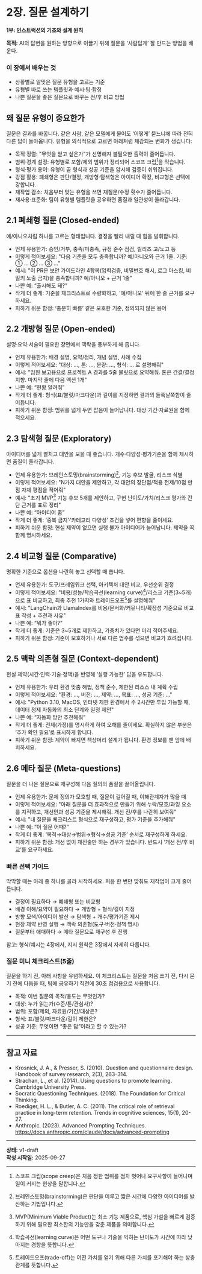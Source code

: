 # 2장. 질문 설계하기

**1부: 인스트럭션의 기초와 설계 원칙**

**목적:** AI의 답변을 원하는 방향으로 이끌기 위해 질문을 ‘사람답게’ 잘 만드는 방법을 배운다.

### 이 장에서 배우는 것
- 상황별로 알맞은 질문 유형을 고르는 기준
- 유형별 바로 쓰는 템플릿과 예시·팁·함정
- 나쁜 질문을 좋은 질문으로 바꾸는 전/후 비교 방법

## 왜 질문 유형이 중요한가

질문은 결과를 바꿉니다. 같은 사람, 같은 모델에게 물어도 ‘어떻게’ 묻느냐에 따라 전혀 다른 답이 돌아옵니다. 유형을 의식적으로 고르면 아래처럼 체감되는 변화가 생깁니다:

- 목적 정렬: "무엇을 얻고 싶은가"가 선명해져 불필요한 출력이 줄어듭니다.
- 범위·경계 설정: 유형별로 포함/제외 범위가 정리되어 스코프 크립[^1]을 막습니다.
- 형식·평가 용이: 유형이 곧 형식과 성공 기준을 암시해 검증이 쉬워집니다.
- 강점 활용: 폐쇄형은 판단/결정, 개방형·탐색형은 아이디어 확장, 비교형은 선택에 강합니다.
- 재작업 감소: 처음부터 맞는 유형을 쓰면 재질문/수정 횟수가 줄어듭니다.
- 재사용·표준화: 팀이 유형별 템플릿을 공유하면 품질과 일관성이 올라갑니다.

 

## 2.1 폐쇄형 질문 (Closed-ended)
예/아니오처럼 하나를 고르는 형태입니다. 결정을 빨리 내릴 때 힘을 발휘합니다.

- 언제 유용한가: 승인/거부, 충족/미충족, 규정 준수 점검, 릴리즈 고/노고 등
- 이렇게 적어보세요: "다음 기준을 모두 충족합니까? 예/아니오와 근거 1줄. 기준: ① … ② … ③ …"
- 예시: "이 PR은 보안 가이드라인 4항목(입력검증, 비밀번호 해시, 로그 마스킹, 비밀키 노출 금지)을 충족합니까? 예/아니오 + 근거 1줄"
- 나쁜 예: “출시해도 돼?”
- 작게 더 좋게: 기준을 체크리스트로 수량화하고, '예/아니오' 뒤에 한 줄 근거를 요구하세요.
- 피하기 쉬운 함정: ‘충분히 빠름’ 같은 모호한 기준, 정의되지 않은 용어

## 2.2 개방형 질문 (Open-ended)
설명·요약·서술이 필요한 장면에서 맥락을 풍부하게 해 줍니다.

- 언제 유용한가: 배경 설명, 요약/정리, 개념 설명, 사례 수집
- 이렇게 적어보세요: "대상: …, 톤: …, 분량: …, 형식: … 로 설명해줘"
- 예시: "임원 보고용으로 프로젝트 A 경과를 5줄 불릿으로 요약해줘. 톤은 간결/결정지향. 마지막 줄에 다음 액션 1개"
- 나쁜 예: “현황 알려줘”
- 작게 더 좋게: 형식(표/불릿/마크다운)과 길이를 지정하면 결과의 들쭉날쭉함이 줄어듭니다.
- 피하기 쉬운 함정: 범위를 넓게 두면 잡음이 늘어납니다. 대상·기간·자료원을 함께 적으세요.

## 2.3 탐색형 질문 (Exploratory)
아이디어를 넓게 펼치고 대안을 모을 때 좋습니다. 개수·다양성·평가기준을 함께 제시하면 품질이 올라갑니다.

- 언제 유용한가: 브레인스토밍(brainstorming)[^4], 기능 후보 발굴, 리스크 식별
- 이렇게 적어보세요: "N가지 대안을 제안하고, 각 대안의 장단점/적용 전제/10점 만점 자체 평점을 적어줘"
- 예시: "초기 MVP[^2] 기능 후보 5개를 제안하고, 구현 난이도/가치/리스크 평가와 간단 근거를 표로 정리"
- 나쁜 예: “아이디어 좀”
- 작게 더 좋게: ‘중복 금지’·‘카테고리 다양성’ 조건을 넣어 편향을 줄이세요.
- 피하기 쉬운 함정: 현실 제약이 없으면 실행 불가 아이디어가 늘어납니다. 제약을 꼭 함께 명시하세요.

## 2.4 비교형 질문 (Comparative)
명확한 기준으로 옵션을 나란히 놓고 선택할 때 씁니다.

- 언제 유용한가: 도구/프레임워크 선택, 아키텍처 대안 비교, 우선순위 결정
- 이렇게 적어보세요: "비용/성능/학습곡선(learning curve)[^5]/리스크 기준(3~5개)으로 표 비교하고, 최종 추천 1가지와 트레이드오프[^3]를 설명해줘"
- 예시: "LangChain과 LlamaIndex를 비용/문서화/커뮤니티/확장성 기준으로 비교 표 작성 + 추천과 사유"
- 나쁜 예: “뭐가 좋아?”
- 작게 더 좋게: 기준은 3~5개로 제한하고, 가중치가 있다면 미리 적어주세요.
- 피하기 쉬운 함정: 기준이 모호하거나 서로 다른 범주를 섞으면 비교가 흐려집니다.

## 2.5 맥락 의존형 질문 (Context-dependent)
현실 제약(시간·인력·기술·정책)을 반영해 ‘실행 가능한’ 답을 유도합니다.

- 언제 유용한가: 우리 환경 맞춤 해법, 정책 준수, 제한된 리소스 내 계획 수립
- 이렇게 적어보세요: "환경: …, 버전: …, 제약: …, 목표: …, 성공 기준: …"
- 예시: "Python 3.10, MacOS, 인터넷 제한 환경에서 주 2시간만 투입 가능할 때, 데이터 정제 자동화의 최소 단계와 일정 제안"
- 나쁜 예: “자동화 방안 추천해줘”
- 작게 더 좋게: 전제(가정)를 명시하게 하여 오해를 줄이세요. 확실하지 않은 부분은 ‘추가 확인 필요’로 표시하게 합니다.
- 피하기 쉬운 함정: 제약이 빠지면 책상머리 설계가 됩니다. 환경 정보를 맨 앞에 배치하세요.

## 2.6 메타 질문 (Meta-questions)
질문을 더 나은 질문으로 재구성해 다음 질의의 품질을 끌어올립니다.

- 언제 유용한가: 문제 정의가 모호할 때, 질문이 길어질 때, 이해관계자가 많을 때
- 이렇게 적어보세요: "아래 질문을 더 효과적으로 만들기 위해 누락/모호/과잉 요소를 지적하고, 개선안과 성공 기준을 제시해줘. 개선 전/후를 나란히 보여줘"
- 예시: "내 질문을 체크리스트 형식으로 재구성하고, 평가 기준을 추가해줘"
- 나쁜 예: “이 질문 어때?”
- 작게 더 좋게: ‘목적→대상→범위→형식→성공 기준’ 순서로 재구성하게 하세요.
- 피하기 쉬운 함정: 개선 없이 재진술만 하는 경우가 있습니다. 반드시 ‘개선 전/후 비교’를 요구하세요.

### 빠른 선택 가이드

막막할 때는 아래 중 하나를 골라 시작하세요. 처음 한 번만 맞춰도 재작업이 크게 줄어듭니다.

- 결정이 필요하다 → 폐쇄형 또는 비교형
- 배경 이해/요약이 필요하다 → 개방형 + 형식/길이 지정
- 방향 모색/아이디어 발산 → 탐색형 + 개수/평가기준 제시
- 현장 제약 반영 실행 → 맥락 의존형(도구·버전·정책 명시)
- 질문부터 애매하다 → 메타 질문으로 재구성 후 진행

참고: 형식/예시는 4장에서, 지시 원칙은 3장에서 자세히 다룹니다.

### 질문 미니 체크리스트(5줄)
질문을 하기 전, 아래 사항을 유념하세요. 이 체크리스트는 질문을 처음 쓰기 전, 다시 묻기 전에 다듬을 때, 팀에 공유하기 직전에 30초 점검용으로 사용합니다.
- 목적: 이번 질문의 목적/용도는 무엇인가?
- 대상: 누가 읽는가(수준/톤/관심사)?
- 범위: 포함/제외, 자료원/기간/대상은?
- 형식: 표/불릿/마크다운/길이 제한은?
- 성공 기준: 무엇이면 “좋은 답”이라고 할 수 있는가?

---

## 참고 자료

- Krosnick, J. A., & Presser, S. (2010). Question and questionnaire design. Handbook of survey research, 2(3), 263-314.
- Strachan, L., et al. (2014). Using questions to promote learning. Cambridge University Press.
- Socratic Questioning Techniques. (2018). The Foundation for Critical Thinking.
- Roediger, H. L., & Butler, A. C. (2011). The critical role of retrieval practice in long-term retention. Trends in cognitive sciences, 15(1), 20-27.
- Anthropic. (2023). Advanced Prompting Techniques. https://docs.anthropic.com/claude/docs/advanced-prompting

---

[^1]: 스코프 크립(scope creep)은 처음 정한 범위를 점차 벗어나 요구사항이 늘어나며 일이 커지는 현상을 말합니다.
[^2]: MVP(Minimum Viable Product)는 최소 기능 제품으로, 핵심 가설을 빠르게 검증하기 위해 필요한 최소한의 기능만을 갖춘 제품을 의미합니다.
[^3]: 트레이드오프(trade-off)는 어떤 가치를 얻기 위해 다른 가치를 포기해야 하는 상충 관계를 뜻합니다.
[^4]: 브레인스토밍(brainstorming)은 판단을 미루고 짧은 시간에 다양한 아이디어를 발산하는 기법입니다.
[^5]: 학습곡선(learning curve)은 어떤 도구나 기술을 익히는 난이도가 시간에 따라 낮아지는 경향을 뜻합니다.

**상태:** v1-draft  
**작성 시작일:** 2025-09-27
